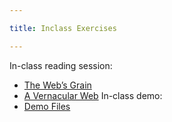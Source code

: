 ```yaml
---

title: Inclass Exercises

---
```


In-class reading session:
- [The Web&rsquo;s Grain](https://frankchimero.com/writing/the-webs-grain/)
- [A Vernacular Web](http://art.teleportacia.org/observation/vernacular/)
In-class demo:
- [Demo Files](https://github.com/rahulshinde/type_interaction_demos_day4)
